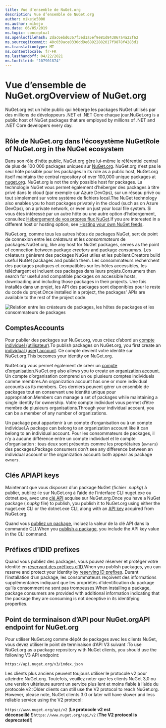 ```yaml
---
title: Vue d’ensemble de NuGet.org
description: Vue d’ensemble de NuGet.org
author: mikejo5000
ms.author: mikejo
ms.date: 06/05/2019
ms.topic: conceptual
ms.openlocfilehash: 2dac6ebd6367f3ed1a5ef9e81d843867a4a22f62
ms.sourcegitcommit: 40c039ace0330dd9e68922882017f9878f4283d1
ms.translationtype: MT
ms.contentlocale: fr-FR
ms.lasthandoff: 04/22/2021
ms.locfileid: "107901874"
---
```

# <a name="overview-of-nugetorg"></a><span data-ttu-id="08a72-103">Vue d’ensemble de NuGet.org</span><span class="sxs-lookup"><span data-stu-id="08a72-103">Overview of NuGet.org</span></span>

<span data-ttu-id="08a72-104">NuGet.org est un hôte public qui héberge les packages NuGet utilisés par des millions de développeurs .NET et .NET Core chaque jour.</span><span class="sxs-lookup"><span data-stu-id="08a72-104">NuGet.org is a public host of NuGet packages that are employed by millions of .NET and .NET Core developers every day.</span></span>

## <a name="role-of-nugetorg-in-the-nuget-ecosystem"></a><span data-ttu-id="08a72-105">Rôle de NuGet.org dans l’écosystème NuGet</span><span class="sxs-lookup"><span data-stu-id="08a72-105">Role of NuGet.org in the NuGet ecosystem</span></span>

<span data-ttu-id="08a72-106">Dans son rôle d’hôte public, NuGet.org gère lui-même le référentiel central de plus de 100 000 packages uniques sur [NuGet.org](https://www.nuget.org). NuGet.org n’est pas le seul hôte possible pour les packages.</span><span class="sxs-lookup"><span data-stu-id="08a72-106">In its role as a public host, NuGet.org itself maintains the central repository of over 100,000 unique packages at [nuget.org](https://www.nuget.org). NuGet.org is not the only possible host for packages.</span></span> <span data-ttu-id="08a72-107">La technologie NuGet vous permet également d’héberger des packages à titre privé dans le cloud (par exemple sur Azure DevOps), sur un réseau privé ou tout simplement sur votre système de fichiers local.</span><span class="sxs-lookup"><span data-stu-id="08a72-107">The NuGet technology also enables you to host packages privately in the cloud (such as on Azure DevOps), on a private network, or even on just your local file system.</span></span> <span data-ttu-id="08a72-108">Si vous êtes intéressé par un autre hôte ou une autre option d’hébergement, consultez [Hébergement de vos propres flux NuGet](../hosting-packages/overview.md).</span><span class="sxs-lookup"><span data-stu-id="08a72-108">If you are interested in a different host or hosting option, see [Hosting your own NuGet feeds](../hosting-packages/overview.md).</span></span>

<span data-ttu-id="08a72-109">NuGet.org, comme tous les autres hôtes de packages NuGet, sert de point de connexion entre les *créateurs* et les *consommateurs* de packages.</span><span class="sxs-lookup"><span data-stu-id="08a72-109">NuGet.org, like any host for NuGet packages, serves as the point of connection between package *creators* and package *consumers*.</span></span> <span data-ttu-id="08a72-110">Les créateurs génèrent des packages NuGet utiles et les publient.</span><span class="sxs-lookup"><span data-stu-id="08a72-110">Creators build useful NuGet packages and publish them.</span></span> <span data-ttu-id="08a72-111">Les consommateurs recherchent des packages pratiques et compatibles sur les hôtes accessibles, les téléchargent et incluent ces packages dans leurs projets.</span><span class="sxs-lookup"><span data-stu-id="08a72-111">Consumers then search for useful and compatible packages on accessible hosts, downloading and including those packages in their projects.</span></span> <span data-ttu-id="08a72-112">Une fois installés dans un projet, les API des packages sont disponibles pour le reste du code du projet.</span><span class="sxs-lookup"><span data-stu-id="08a72-112">Once installed in a project, the packages' APIs are available to the rest of the project code.</span></span>

![Relation entre les créateurs de packages, les hôtes de packages et les consommateurs de packages](media/nuget-roles.png)

## <a name="accounts"></a><span data-ttu-id="08a72-114">Comptes</span><span class="sxs-lookup"><span data-stu-id="08a72-114">Accounts</span></span>

<span data-ttu-id="08a72-115">Pour publier des packages sur NuGet.org, vous créez d’abord un [compte individuel (utilisateur)](individual-accounts.md).</span><span class="sxs-lookup"><span data-stu-id="08a72-115">To publish packages on NuGet.org, you first create an [individual (user) account](individual-accounts.md).</span></span> <span data-ttu-id="08a72-116">Ce compte devient votre identité sur NuGet.org.</span><span class="sxs-lookup"><span data-stu-id="08a72-116">This becomes your identity on NuGet.org.</span></span>

<span data-ttu-id="08a72-117">NuGet.org vous permet également de créer un [compte d’organisation](organizations-on-nuget-org.md).</span><span class="sxs-lookup"><span data-stu-id="08a72-117">NuGet.org also allows you to create an [organization account](organizations-on-nuget-org.md).</span></span> <span data-ttu-id="08a72-118">Un compte d’organisation comprend un ou plusieurs comptes individuels comme membres.</span><span class="sxs-lookup"><span data-stu-id="08a72-118">An organization account has one or more individual accounts as its members.</span></span> <span data-ttu-id="08a72-119">Ces derniers peuvent gérer un ensemble de packages tout en conservant une identité unique pour appropriation.</span><span class="sxs-lookup"><span data-stu-id="08a72-119">Members can manage a set of packages while maintaining a single identity for ownership.</span></span> <span data-ttu-id="08a72-120">Votre compte individuel vous permet d’être membre de plusieurs organisations.</span><span class="sxs-lookup"><span data-stu-id="08a72-120">Through your individual account, you can be a member of any number of organizations.</span></span>

<span data-ttu-id="08a72-121">Un package peut appartenir à un compte d’organisation ou à un compte individuel.</span><span class="sxs-lookup"><span data-stu-id="08a72-121">A package can belong to an organization account like it can belong to an individual account.</span></span> <span data-ttu-id="08a72-122">Pour les consommateurs de packages, il n’y a aucune différence entre un compte individuel et le compte d’organisation : tous deux sont présentés comme les propriétaires (`owners`) des packages.</span><span class="sxs-lookup"><span data-stu-id="08a72-122">Package consumers don't see any difference between an individual account or the organization account: both appear as package `owners`.</span></span>

## <a name="api-keys"></a><span data-ttu-id="08a72-123">Clés API</span><span class="sxs-lookup"><span data-stu-id="08a72-123">API keys</span></span>

<span data-ttu-id="08a72-124">Maintenant que vous disposez d’un package NuGet (fichier *.nupkg*) à publier, publiez-le sur NuGet.org à l’aide de l’interface CLI nuget.exe ou dotnet.exe, avec une [clé API](scoped-api-keys.md) acquise sur NuGet.org.</span><span class="sxs-lookup"><span data-stu-id="08a72-124">Once you have a NuGet package (*.nupkg* file) to publish, you publish it to NuGet.org using either the nuget.exe CLI or the dotnet.exe CLI, along with an [API key](scoped-api-keys.md) acquired from NuGet.org.</span></span>

<span data-ttu-id="08a72-125">Quand vous [publiez un package](../create-packages/creating-a-package.md), incluez la valeur de la clé API dans la commande CLI.</span><span class="sxs-lookup"><span data-stu-id="08a72-125">When you [publish a package](../create-packages/creating-a-package.md), you include the API key value in the CLI command.</span></span>

## <a name="id-prefixes"></a><span data-ttu-id="08a72-126">Préfixes d’ID</span><span class="sxs-lookup"><span data-stu-id="08a72-126">ID prefixes</span></span>

<span data-ttu-id="08a72-127">Quand vous publiez des packages, vous pouvez réserver et protéger votre identité en [réservant des préfixes d’ID](id-prefix-reservation.md).</span><span class="sxs-lookup"><span data-stu-id="08a72-127">When you publish packages, you can reserve and protect your identity by [reserving ID prefixes](id-prefix-reservation.md).</span></span> <span data-ttu-id="08a72-128">Durant l’installation d’un package, les consommateurs reçoivent des informations supplémentaires indiquant que les propriétés d’identification du package qu’ils consomment ne sont pas trompeuses.</span><span class="sxs-lookup"><span data-stu-id="08a72-128">When installing a package, package consumers are provided with additional information indicating that the package they are consuming is not deceptive in its identifying properties.</span></span>

## <a name="api-endpoint-for-nugetorg"></a><span data-ttu-id="08a72-129">Point de terminaison d’API pour NuGet.org</span><span class="sxs-lookup"><span data-stu-id="08a72-129">API endpoint for NuGet.org</span></span>

<span data-ttu-id="08a72-130">Pour utiliser NuGet.org comme dépôt de packages avec les clients NuGet, vous devez utiliser le point de terminaison d’API V3 suivant :</span><span class="sxs-lookup"><span data-stu-id="08a72-130">To use NuGet.org as a package repository with NuGet clients, you should use the following V3 API endpoint:</span></span> 

`https://api.nuget.org/v3/index.json`

<span data-ttu-id="08a72-131">Les clients plus anciens peuvent toujours utiliser le protocole v2 pour atteindre NuGet.org. Toutefois, veuillez noter que les clients NuGet 3,0 ou une version ultérieure auront un service plus lent et moins fiable à l’aide du protocole v2 :</span><span class="sxs-lookup"><span data-stu-id="08a72-131">Older clients can still use the V2 protocol to reach NuGet.org. However, please note, NuGet clients 3.0 or later will have slower and less reliable service using the V2 protocol:</span></span>

<span data-ttu-id="08a72-132">`https://www.nuget.org/api/v2` (**Le protocole v2 est déconseillé !**)</span><span class="sxs-lookup"><span data-stu-id="08a72-132">`https://www.nuget.org/api/v2` (**The V2 protocol is deprecated!**)</span></span>
